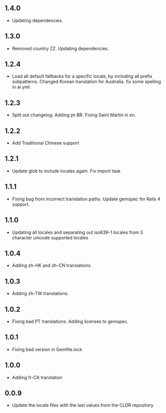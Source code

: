 ## 1.4.0

- Updating dependencies.

## 1.3.0

- Removed country ZZ. Updating dependencies.

## 1.2.4

- Load all default fallbacks for a specific locale, by including all prefix subpatterns. Changed Korean translation for Australia. fix some spelling in ar.yml.

## 1.2.3

- Split out changelog. Adding pt-BR. Fixing Saint Martin in en.

## 1.2.2

- Add Traditional Chinese support

## 1.2.1

- Update glob to include locales again. Fix import task

## 1.1.1

- Fixing bug from incorrect translation paths. Update gemspec for Rails 4 support.

## 1.1.0

- Updating all locales and separating out iso639-1 locales from 3 character unicode supported locales

## 1.0.4

- Adding zh-HK and zh-CN translations.

## 1.0.3

- Adding zh-TW translations.

## 1.0.2

- Fixing bad PT translations. Adding licenses to gemspec.

## 1.0.1

- Fixing bad version in Gemfile.lock

## 1.0.0

- Adding fr-CA translation

## 0.0.9

- Update the locale files with the last values from the CLDR repository
